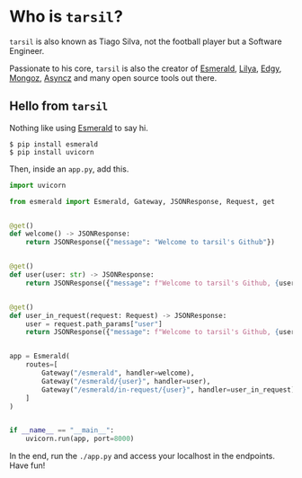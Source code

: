 # Who is `tarsil`?

`tarsil` is also known as Tiago Silva, not the football player but a Software Engineer.

Passionate to his core, `tarsil` is also the creator of [Esmerald][esmerald], [Lilya][lilya],
[Edgy][edgy], [Mongoz][mongoz], [Asyncz][asyncz] and many open source tools out there.

## Hello from `tarsil`

Nothing like using [Esmerald][esmerald] to say hi.

```shell
$ pip install esmerald
$ pip install uvicorn
```

Then, inside an `app.py`, add this.

```python
import uvicorn

from esmerald import Esmerald, Gateway, JSONResponse, Request, get


@get()
def welcome() -> JSONResponse:
    return JSONResponse({"message": "Welcome to tarsil's Github"})


@get()
def user(user: str) -> JSONResponse:
    return JSONResponse({"message": f"Welcome to tarsil's Github, {user}"})


@get()
def user_in_request(request: Request) -> JSONResponse:
    user = request.path_params["user"]
    return JSONResponse({"message": f"Welcome to tarsil's Github, {user}"})


app = Esmerald(
    routes=[
        Gateway("/esmerald", handler=welcome),
        Gateway("/esmerald/{user}", handler=user),
        Gateway("/esmerald/in-request/{user}", handler=user_in_request),
    ]
)


if __name__ == "__main__":
    uvicorn.run(app, port=8000)
```

In the end, run the `./app.py` and access your localhost in the endpoints. Have fun!

[esmerald]: https://esmerald.dev
[lilya]: https://lilya.dev
[edgy]: https://edgy.dymmond.com
[mongoz]: https://mongoz.dymmond.com
[asyncz]: https://asyncz.dymmond.com

